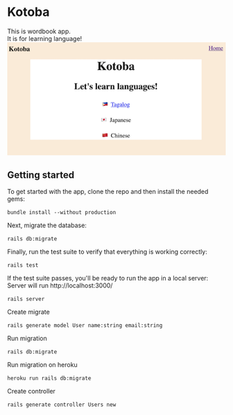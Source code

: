 # Kotoba

This is wordbook app.  
It is for learning language!
![image of toppage](./toppage.png)

## Getting started

To get started with the app, clone the repo and then install the needed gems:

```
bundle install --without production
```

Next, migrate the database:

```
rails db:migrate
```

Finally, run the test suite to verify that everything is working correctly:

```
rails test
```

If the test suite passes, you'll be ready to run the app in a local server:  
Server will run http://localhost:3000/

```
rails server
```

Create migrate

```
rails generate model User name:string email:string
```

Run migration

```
rails db:migrate
```

Run migration on heroku

```
heroku run rails db:migrate
```

Create controller

```
rails generate controller Users new
```
